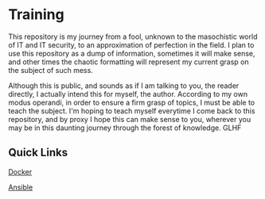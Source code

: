 # Training
This repository is my journey from a fool, unknown to the masochistic world of IT and IT security, to an approximation of perfection in the field. I plan to use this repository as a dump of information, 
sometimes it will make sense, and other times the chaotic formatting will represent my current grasp on the subject of such mess. 

Although this is public, and sounds as if I am talking to you, the reader directly, I actually intend this for myself, the author. According to my own modus operandi, in order to ensure a firm grasp of 
topics, I must be able to teach the subject. I'm hoping to teach myself everytime I come back to this repository, and by proxy I hope this can make sense to you, wherever you may be in this daunting journey through the
forest of knowledge. GLHF

## Quick Links
[Docker](Docker.md)

[Ansible](Ansible.md)



